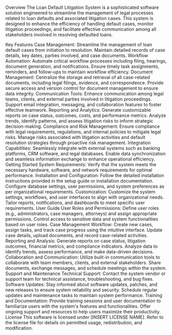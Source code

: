 Overview
The Loan Default Litigation System is a sophisticated software solution engineered to streamline the management of legal processes related to loan defaults and associated litigation cases. This system is designed to enhance the efficiency of handling default cases, monitor litigation proceedings, and facilitate effective communication among all stakeholders involved in resolving defaulted loans.

Key Features
Case Management:
Streamline the management of loan default cases from initiation to resolution.
Maintain detailed records of case details, key dates, parties involved, and case documents.
Workflow Automation:
Automate critical workflow processes including filing, hearings, document generation, and notifications.
Ensure timely task assignments, reminders, and follow-ups to maintain workflow efficiency.
Document Management:
Centralize the storage and retrieval of all case-related documents, including legal filings, evidence, and correspondence.
Provide secure access and version control for document management to ensure data integrity.
Communication Tools:
Enhance communication among legal teams, clients, and external parties involved in litigation proceedings.
Support email integration, messaging, and collaboration features to foster effective teamwork.
Reporting and Analytics:
Generate customizable reports on case status, outcomes, costs, and performance metrics.
Analyze trends, identify patterns, and assess litigation risks to inform strategic decision-making.
Compliance and Risk Management:
Ensure compliance with legal requirements, regulations, and internal policies to mitigate legal risks.
Manage risks associated with litigation activities and default resolution strategies through proactive risk management.
Integration Capabilities:
Seamlessly integrate with external systems such as banking platforms, CRM software, and legal databases.
Enable data synchronization and seamless information exchange to enhance operational efficiency.
Getting Started
System Requirements:
Verify that the system meets the necessary hardware, software, and network requirements for optimal performance.
Installation and Configuration:
Follow the detailed installation instructions provided in the setup guide or installation documentation.
Configure database settings, user permissions, and system preferences as per organizational requirements.
Customization:
Customize the system settings, workflows, and user interfaces to align with organizational needs.
Tailor reports, notifications, and dashboards to meet specific user requirements.
User Guide
User Roles and Permissions:
Define user roles (e.g., administrators, case managers, attorneys) and assign appropriate permissions.
Control access to sensitive data and system functionalities based on user roles.
Case Management Workflow:
Create new cases, assign tasks, and track case progress using the intuitive interface.
Update case details, upload documents, and record case-related activities.
Reporting and Analysis:
Generate reports on case status, litigation outcomes, financial metrics, and compliance indicators.
Analyze data to identify trends, assess performance, and make data-driven decisions.
Collaboration and Communication:
Utilize built-in communication tools to collaborate with team members, clients, and external stakeholders.
Share documents, exchange messages, and schedule meetings within the system.
Support and Maintenance
Technical Support:
Contact the system vendor or support team for technical assistance, troubleshooting, and bug fixes.
Software Updates:
Stay informed about software updates, patches, and new releases to ensure system reliability and security.
Schedule regular updates and maintenance tasks to maintain system performance.
Training and Documentation:
Provide training sessions and user documentation to familiarize users with the system's features and functionalities.
Offer ongoing support and resources to help users maximize their productivity.
License
This software is licensed under [INSERT LICENSE NAME]. Refer to the license file for details on permitted usage, redistribution, and modification.
